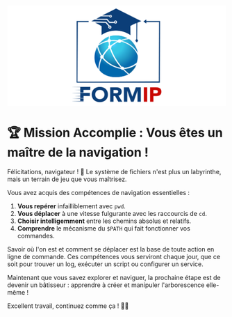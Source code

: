 ![Formip](../assets/formip_logo_padded.png)
# 🏆 Mission Accomplie : Vous êtes un maître de la navigation !

Félicitations, navigateur ! 🎉 Le système de fichiers n'est plus un labyrinthe, mais un terrain de jeu que vous maîtrisez.

Vous avez acquis des compétences de navigation essentielles :
1. **Vous repérer** infailliblement avec `pwd`.
2. **Vous déplacer** à une vitesse fulgurante avec les raccourcis de `cd`.
3. **Choisir intelligemment** entre les chemins absolus et relatifs.
4. **Comprendre** le mécanisme du `$PATH` qui fait fonctionner vos commandes.

Savoir où l'on est et comment se déplacer est la base de toute action en ligne de commande. Ces compétences vous serviront chaque jour, que ce soit pour trouver un log, exécuter un script ou configurer un service.

Maintenant que vous savez explorer et naviguer, la prochaine étape est de devenir un bâtisseur : apprendre à créer et manipuler l'arborescence elle-même !

Excellent travail, continuez comme ça ! 🐧✨